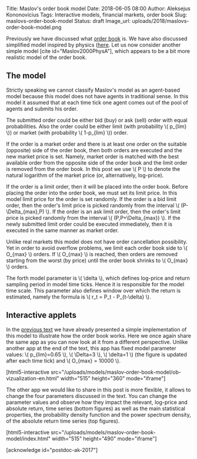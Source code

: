 Title: Maslov's order book model
Date: 2018-06-05 08:00
Author: Aleksejus Kononovicius
Tags: Interactive models, financial markets, order book
Slug: maslovs-order-book-model
Status: draft
Image_url: uploads/2018/maslovs-order-book-model.png

Previously we have discussed what [order book]({filename}/articles/2018/what-the-order-book-is.md) is. We have also discussed simplified model inspired by physics ([here]({filename}/articles/2018/bak-order-book-model.md). Let us now consider another simple model [cite id="Maslov2000PhysA"], which appears to be a bit more realistic model of the order book.

## The model

Strictly speaking we cannot classify Maslov's model as an agent-based model because this model does not have agents in traditional sense. In this model it assumed that at each time tick one agent comes out of the pool of agents and submits his order.

The submitted order could be either bid (buy) or ask (sell) order with equal probabilities. Also the order could be either limit (with probability \\\( p_{lim} \\\)) or market (with probability \\\( 1-p_{lim} \\\)) order.

If the order is a market order and there is at least one order on the suitable (opposite) side of the order book, then both orders are executed and the new market price is set. Namely, market order is matched with the best available order from the opposite side of the order book and the limit order is removed from the order book. In this post we use \\\( P \\\) to denote the natural logarithm of the market price (or, alternatively, log-price).

If the order is a limit order, then it will be placed into the order book. Before placing the order into the order book, we must set its limit price. In this model limit price for the order is set randomly. If the order is a bid limit order, then the order's limit price is picked randomly from the interval \\\( (P-\Delta_{max},P) \\\). If the order is an ask limit order, then the order's limit price is picked randomly from the interval \\\( (P,P+\Delta_{max}) \\\). If the newly submitted limit order could be executed immediately, then it is executed in the same manner as market order.

Unlike real markets this model does not have order cancellation possibility. Yet in order to avoid overflow problems, we limit each order book side to \\\( O_{max} \\\) orders. If \\\( O_{max} \\\) is reached, then orders are removed starting from the worst (by price) until the order book shrinks to \\\( O_{max} \\\) orders.

The forth model parameter is \\\( \delta \\\), which defines log-price and return sampling period in model time ticks. Hence it is responsible for the model time scale. This parameter also defines window over which the return is estimated, namely the formula is  \\\( r_t = P_t - P_{t-\delta} \\\).

## Interactive applets

In the [previous text]({filename}/articles/2018/what-the-order-book-is.md) we have already presented a simple implementation of this model to illustrate how the order book works. Here we once again share the same app as you can now look at it from a different perspective. Unlike another app at the end of the text, this app has fixed model parameter values:  \\\( p_{lim}=0.65 \\\), \\\( \Delta=3 \\\), \\\( \delta=1 \\\) (the figure is updated after each time tick) and \\\( O_{max} = 10000 \\\).

[html5-interactive
src="/uploads/models/maslov-order-book-model/ob-vizualization-en.html" width="515"
height="360" mode="iframe"]

The other app we would like to share in this post is more flexible, it allows to change the four parameters discussed in the text. You can change the parameter values and observe how they impact the relevant, log-price and absolute return, time series (bottom figures) as well as the main statistical properties, the probability density function and the power spectrum density, of the absolute return time series (top figures).

[html5-interactive
src="/uploads/models/maslov-order-book-model/index.html" width="515"
height="490" mode="iframe"]

[acknowledge id="postdoc-ak-2017"]
